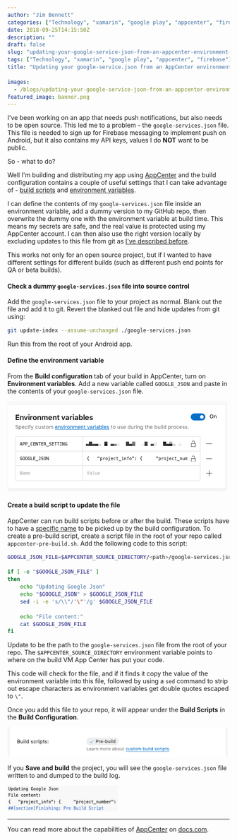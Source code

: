 ```yaml
---
author: "Jim Bennett"
categories: ["Technology", "xamarin", "google play", "appcenter", "firebase"]
date: 2018-09-25T14:15:50Z
description: ""
draft: false
slug: "updating-your-google-service-json-from-an-appcenter-environment-variable"
tags: ["Technology", "xamarin", "google play", "appcenter", "firebase"]
title: "Updating your google-service.json from an AppCenter environment variable"

images:
  - /blogs/updating-your-google-service-json-from-an-appcenter-environment-variable/banner.png
featured_image: banner.png
---
```



I've been working on an app that needs push notifications, but also needs to be open source. This led me to a problem - the `google-services.json` file. This file is needed to sign up for Firebase messaging to implement push on Android, but it also contains my API keys, values I do **NOT** want to be public.

So - what to do?

Well I'm building and distributing my app using [AppCenter](https://appcenter.ms/?WT.mc_id=appcenter-blog-jabenn) and the build configuration contains a couple of useful settings that I can take advantage of - [build scripts](https://docs.microsoft.com/en-gb/appcenter/build/custom/scripts/?WT.mc_id=appcenter-blog-jabenn) and [environment variables](https://docs.microsoft.com/en-gb/appcenter/build/custom/variables/?WT.mc_id=appcenter-blog-jabenn).

I can define the contents of my `google-services.json` file inside an environment variable, add a dummy version to my GitHub repo, then overwrite the dummy one with the environment variable at build time. This means my secrets are safe, and the real value is protected using my AppCenter account. I can then also use the right version locally by excluding updates to this file from git as [I've described before](/blogs/hiding-api-keys-from-git/).

This works not only for an open source project, but if I wanted to have different settings for different builds (such as different push end points for QA or beta builds).

#### Check a dummy `google-services.json` file into source control

Add the `google-services.json` file to your project as normal. Blank out the file and add it to git. Revert the blanked out file and hide updates from git using:

```sh
git update-index --assume-unchanged ./google-services.json 
```

Run this from the root of your Android app.

#### Define the environment variable

From the **Build configuration** tab of your build in AppCenter, turn on **Environment variables**. Add a new variable called `GOOGLE_JSON` and paste in the contents of your `google-services.json` file.

<div class="image-div" style="max-width:500px;">
    
![Adding the contents of the google services json file to an environment variable](2018-09-25_14-59-02.png)
    
</div>

#### Create a build script to update the file

AppCenter can run build scripts before or after the build. These scripts have to have a [specific name](https://docs.microsoft.com/en-gb/appcenter/build/custom/scripts/?WT.mc_id=appcenter-blog-jabenn) to be picked up by the build configuration. To create a pre-build script, create a script file in the root of your repo called `appcenter-pre-build.sh`. Add the following code to this script:

```sh
GOOGLE_JSON_FILE=$APPCENTER_SOURCE_DIRECTORY/<path>/google-services.json

if [ -e "$GOOGLE_JSON_FILE" ]
then
    echo "Updating Google Json"
    echo "$GOOGLE_JSON" > $GOOGLE_JSON_FILE
    sed -i -e 's/\\"/'\"'/g' $GOOGLE_JSON_FILE

    echo "File content:"
    cat $GOOGLE_JSON_FILE
fi
```

Update <path> to be the path to the `google-services.json` file from the root of your repo. The `$APPCENTER_SOURCE_DIRECTORY` environment variable points to where on the build VM App Center has put your code.

This code will check for the file, and if it finds it copy the value of the environment variable into this file, followed by using a `sed` command to strip out escape characters as environment variables get double quotes escaped to `\"`.

Once you add this file to your repo, it will appear under the **Build Scripts** in the **Build Configuration**.

<div class="image-div" style="max-width:500px;">
    
![Pre-build script turned on in the build configuration](2018-09-25_15-11-49.png)
    
</div>

If you **Save and build** the project, you will see the `google-services.json` file written to and dumped to the build log.


<div class="image-div" style="max-width:250px;">
    
![Log dump showing the file being written](2018-09-25_15-13-43.png)
    
</div>

<hr/>

You can read more about the capabilities of [AppCenter](https://appcenter.ms/?WT.mc_id=appcenter-blog-jabenn) on [docs.com](https://docs.microsoft.com/en-gb/appcenter/?WT.mc_id=appcenter-blog-jabenn).



